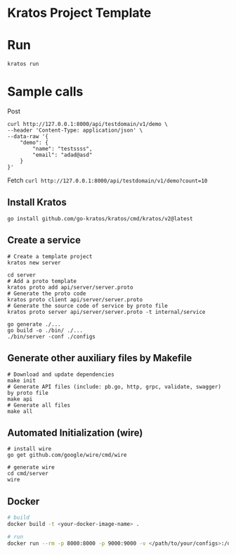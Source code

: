 # Kratos Project Template

# Run

`kratos run`

# Sample calls

Post
```
curl http://127.0.0.1:8000/api/testdomain/v1/demo \
--header 'Content-Type: application/json' \
--data-raw '{
    "demo": {
        "name": "testssss",
        "email": "adad@asd"
    }
}'
```
Fetch
```curl http://127.0.0.1:8000/api/testdomain/v1/demo?count=10```




## Install Kratos
```
go install github.com/go-kratos/kratos/cmd/kratos/v2@latest
```
## Create a service
```
# Create a template project
kratos new server

cd server
# Add a proto template
kratos proto add api/server/server.proto
# Generate the proto code
kratos proto client api/server/server.proto
# Generate the source code of service by proto file
kratos proto server api/server/server.proto -t internal/service

go generate ./...
go build -o ./bin/ ./...
./bin/server -conf ./configs
```
## Generate other auxiliary files by Makefile
```
# Download and update dependencies
make init
# Generate API files (include: pb.go, http, grpc, validate, swagger) by proto file
make api
# Generate all files
make all
```
## Automated Initialization (wire)
```
# install wire
go get github.com/google/wire/cmd/wire

# generate wire
cd cmd/server
wire
```

## Docker
```bash
# build
docker build -t <your-docker-image-name> .

# run
docker run --rm -p 8000:8000 -p 9000:9000 -v </path/to/your/configs>:/data/conf <your-docker-image-name>
```

